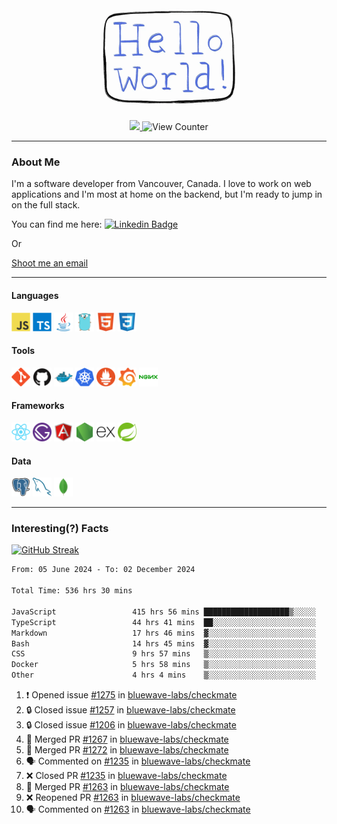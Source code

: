 <div align="center">
    <img src="./img/hello_world.webp" height="200px" width="">
    <div>
        <a href="https://www.linkedin.com/in/ajhollid">
            <img src="https://img.shields.io/badge/LinkedIn-blue"/>
        </a>
        <img src="https://komarev.com/ghpvc/?username=ajhollid&color=yellow" alt="View Counter">
    </div>
</div>

---

### About Me

I'm a software developer from Vancouver, Canada. I love to work on web applications and I'm most at home on the backend, but I'm ready to jump in on the full stack.

You can find me here: [![Linkedin Badge](https://img.shields.io/badge/-ajhollid-blue?style=flat&logo=Linkedin&logoColor=white)](https://www.linkedin.com/in/ajhollid)

Or

[Shoot me an email](mailto:ajhollid@gmail.com)

---

#### Languages

<div>
    <img src="./img/devicons/javascript-original.svg" width=30 height=30 alt="JavaScript">
    <img src="/img/devicons/typescript-original.svg" width=30 height=30 alt="TypeScript">
    <img src="./img/devicons/java-original.svg" width=30 height=30 alt="Java">
    <img src="./img/devicons/go-original.svg" width=30 height=30 alt="Golang">
    <img src="./img/devicons/html5-original.svg" width=30 height=30 alt="HTML 5">
    <img src="./img/devicons/css3-original.svg" width=30 height=30 alt="CSS 3">
</div>

#### Tools

<div>
    <img src="./img/devicons/git-original.svg" width=30 height=30 alt="Git">
    <img src="./img/devicons/github-original.svg" width=30 height=30 alt="Github">
    <img src="./img/devicons/docker-original.svg" width=30 
    height=30 alt="Docker">
    <img src="./img/devicons/kubernetes-original.svg" width=30 height=30 alt="K8">
    <img src="./img/devicons/prometheus-original.svg" width=30 height=30 alt="Prometheus">
    <img src="./img/devicons/grafana-original.svg" width=30 height=30 alt="Grafana">
    <img src="./img/devicons/nginx-original.svg" width=30 height=30 alt="Nginx">
</div>

#### Frameworks

<div>
    <img src="./img/devicons/react-original.svg" width=30 height=30 alt="React">
    <img src="./img/devicons/gatsby-original.svg" width=30 height=30 alt="Gatsby">
    <img src="./img/devicons/angularjs-original.svg" width=30 height=30 alt="AngularJS">
    <img src="./img/devicons/nodejs-original.svg" width=30 height=30 alt="NodeJS">
    <img src="./img/devicons/express-original.svg" width=30 height=30 alt="Express">
    <img src="./img/devicons/spring-original.svg" width=30 height=30 alt="Spring">
</div>

#### Data

<div>
    <img src="./img/devicons/postgresql-original.svg" width=30 height=30 alt="Postgresql">
    <img src="./img/devicons/mysql-original.svg" width=30 height=30 alt="Mysql">
    <img src="./img/devicons/mongodb-original.svg" width=30 height=30 alt="MongoDB">
</div>

---

### Interesting(?) Facts

[![GitHub Streak](http://github-readme-streak-stats.herokuapp.com?user=ajhollid)](https://git.io/streak-stats)

 <!--START_SECTION:waka-->

```txt
From: 05 June 2024 - To: 02 December 2024

Total Time: 536 hrs 30 mins

JavaScript                 415 hrs 56 mins ███████████████████▒░░░░░   76.94 %
TypeScript                 44 hrs 41 mins  ██░░░░░░░░░░░░░░░░░░░░░░░   08.27 %
Markdown                   17 hrs 46 mins  ▓░░░░░░░░░░░░░░░░░░░░░░░░   03.29 %
Bash                       14 hrs 45 mins  ▓░░░░░░░░░░░░░░░░░░░░░░░░   02.73 %
CSS                        9 hrs 57 mins   ▒░░░░░░░░░░░░░░░░░░░░░░░░   01.84 %
Docker                     5 hrs 58 mins   ▒░░░░░░░░░░░░░░░░░░░░░░░░   01.11 %
Other                      4 hrs 4 mins    ▒░░░░░░░░░░░░░░░░░░░░░░░░   00.75 %
```

<!--END_SECTION:waka-->


<!--START_SECTION:activity-->
1. ❗ Opened issue [#1275](https://github.com/bluewave-labs/checkmate/issues/1275) in [bluewave-labs/checkmate](https://github.com/bluewave-labs/checkmate)
2. 🔒 Closed issue [#1257](https://github.com/bluewave-labs/checkmate/issues/1257) in [bluewave-labs/checkmate](https://github.com/bluewave-labs/checkmate)
3. 🔒 Closed issue [#1206](https://github.com/bluewave-labs/checkmate/issues/1206) in [bluewave-labs/checkmate](https://github.com/bluewave-labs/checkmate)
4. 🎉 Merged PR [#1267](https://github.com/bluewave-labs/checkmate/pull/1267) in [bluewave-labs/checkmate](https://github.com/bluewave-labs/checkmate)
5. 🎉 Merged PR [#1272](https://github.com/bluewave-labs/checkmate/pull/1272) in [bluewave-labs/checkmate](https://github.com/bluewave-labs/checkmate)
6. 🗣 Commented on [#1235](https://github.com/bluewave-labs/checkmate/pull/1235#issuecomment-2515990514) in [bluewave-labs/checkmate](https://github.com/bluewave-labs/checkmate)
7. ❌ Closed PR [#1235](https://github.com/bluewave-labs/checkmate/pull/1235) in [bluewave-labs/checkmate](https://github.com/bluewave-labs/checkmate)
8. 🎉 Merged PR [#1263](https://github.com/bluewave-labs/checkmate/pull/1263) in [bluewave-labs/checkmate](https://github.com/bluewave-labs/checkmate)
9. ❌ Reopened PR [#1263](https://github.com/bluewave-labs/checkmate/pull/1263) in [bluewave-labs/checkmate](https://github.com/bluewave-labs/checkmate)
10. 🗣 Commented on [#1263](https://github.com/bluewave-labs/checkmate/pull/1263#issuecomment-2515976981) in [bluewave-labs/checkmate](https://github.com/bluewave-labs/checkmate)
<!--END_SECTION:activity-->
